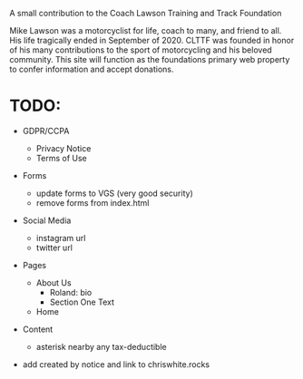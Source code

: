 A small contribution to the Coach Lawson Training and Track Foundation

Mike Lawson was a motorcyclist for life, coach to many, and friend to all. His life tragically ended in September of 2020. CLTTF was founded in honor of his many contributions to the sport of motorcycling and his beloved community. This site will function as the foundations primary web property to confer information and accept donations.

# TODO:

- GDPR/CCPA

  - Privacy Notice
  - Terms of Use

- Forms

  - update forms to VGS (very good security)
  - remove forms from index.html
  <!-- <form id="mailing-list" name="mailing-list" netlify netlify-honeypot="bot-field" enctype="multipart/form-data" hidden>
    <input type="email" name="email" />
  </form>
  <form id="application" name="application" netlify netlify-honeypot="bot-field" enctype="multipart/form-data" hidden>
    <input type="text" name="first" />
    <input type="text" name="last" />
    <input type="email" name="email" />
    <input type="text" name="area" />
    <input type="text" name="office" />
    <input type="text" name="subscriber" />
    <select name="subscriber"></select>
  </form> -->

- Social Media

  - instagram url
  - twitter url

- Pages

  - About Us
    - Roland: bio
    - Section One Text
  - Home

- Content

  - asterisk nearby any tax-deductible

- add created by notice and link to chriswhite.rocks
